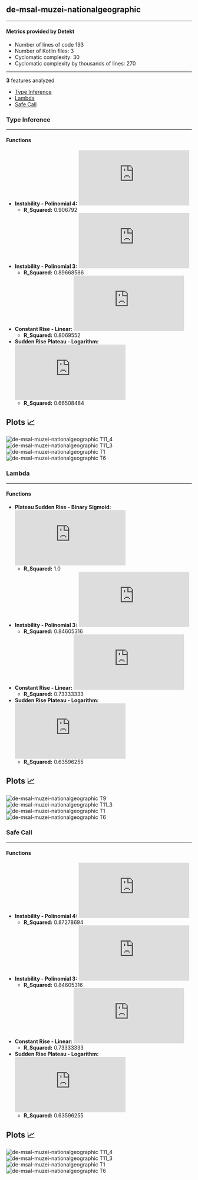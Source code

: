 ## de-msal-muzei-nationalgeographic
----
#### Metrics provided by Detekt
* Number of lines of code 193
* Number of Kotlin files: 3
* Cyclomatic complexity: 30
* Cyclomatic complexity by thousands of lines: 270 

----
**3** features analyzed

*	<a href="#type_inference">Type Inference</a> 
*	<a href="#lambda">Lambda</a> 
*	<a href="#safe_call">Safe Call</a> 


### <a name="type_inference">Type Inference</a>
----
#### Functions
* **Instability - Polinomial 4:** ![equation](http://latex.codecogs.com/svg.latex?0.000132x%5E4%20&plus;%20-0.009534x%5E3%20&plus;0.217666x%5E2%20&plus;%20-1.383814x%20&plus;%2013.935498)
    * **R_Squared:** 0.906792
* **Instability - Polinomial 3:** ![equation](http://latex.codecogs.com/svg.latex?('-0.002413x%5E3%20&plus;0.092433x%5E2%20&plus;%20-0.598391x%20&plus;%2012.696321',))
    * **R_Squared:** 0.89668586
* **Constant Rise - Linear:** ![equation](http://latex.codecogs.com/svg.latex?0.334359x%20&plus;%2010.716923)
    * **R_Squared:** 0.8069552
* **Sudden Rise Plateau - Logarithm:** ![equation](http://latex.codecogs.com/svg.latex?3.474461%5Clog_%7B3.50388%7D%28x%29%20&plus;%208.701713)
    * **R_Squared:** 0.66508484

**Plots** :chart_with_upwards_trend:
-----

![de-msal-muzei-nationalgeographic T11_4](../plots/de-msal-muzei-nationalgeographic_type_inference_T11_4.png)
![de-msal-muzei-nationalgeographic T11_3](../plots/de-msal-muzei-nationalgeographic_type_inference_T11_3.png)
![de-msal-muzei-nationalgeographic T1](../plots/de-msal-muzei-nationalgeographic_type_inference_T1.png)
![de-msal-muzei-nationalgeographic T6](../plots/de-msal-muzei-nationalgeographic_type_inference_T6.png)
### <a name="lambda">Lambda</a>
----
#### Functions
* **Plateau Sudden Rise - Binary Sigmoid:** ![equation](http://latex.codecogs.com/svg.latex?%5Cfrac%7B1.0%7D%7B1%20&plus;%20%5Cepsilon%5E%28-43.430754%28x%20-11.499993%29%29%7D%20&plus;%201.0)
    * **R_Squared:** 1.0
* **Instability - Polinomial 3:** ![equation](http://latex.codecogs.com/svg.latex?('-0.000435x%5E3%20&plus;0.015923x%5E2%20&plus;%20-0.091967x%20&plus;%201.080268',))
    * **R_Squared:** 0.84605316
* **Constant Rise - Linear:** ![equation](http://latex.codecogs.com/svg.latex?0.05641x%20&plus;%200.815385)
    * **R_Squared:** 0.73333333
* **Sudden Rise Plateau - Logarithm:** ![equation](http://latex.codecogs.com/svg.latex?1.07426%5Clog_%7B9.394793%7D%28x%29%20&plus;%200.447006)
    * **R_Squared:** 0.63596255

**Plots** :chart_with_upwards_trend:
-----

![de-msal-muzei-nationalgeographic T9](../plots/de-msal-muzei-nationalgeographic_lambda_T9.png)
![de-msal-muzei-nationalgeographic T11_3](../plots/de-msal-muzei-nationalgeographic_lambda_T11_3.png)
![de-msal-muzei-nationalgeographic T1](../plots/de-msal-muzei-nationalgeographic_lambda_T1.png)
![de-msal-muzei-nationalgeographic T6](../plots/de-msal-muzei-nationalgeographic_lambda_T6.png)
### <a name="safe_call">Safe Call</a>
----
#### Functions
* **Instability - Polinomial 4:** ![equation](http://latex.codecogs.com/svg.latex?0.000418x%5E4%20&plus;%20-0.02733x%5E3%20&plus;0.571674x%5E2%20&plus;%20-3.498498x%20&plus;%2017.806522)
    * **R_Squared:** 0.87278694
* **Instability - Polinomial 3:** ![equation](http://latex.codecogs.com/svg.latex?('-0.004781x%5E3%20&plus;0.175152x%5E2%20&plus;%20-1.011632x%20&plus;%2013.882943',))
    * **R_Squared:** 0.84605316
* **Constant Rise - Linear:** ![equation](http://latex.codecogs.com/svg.latex?0.620513x%20&plus;%2010.969231)
    * **R_Squared:** 0.73333333
* **Sudden Rise Plateau - Logarithm:** ![equation](http://latex.codecogs.com/svg.latex?6.494291%5Clog_%7B3.425138%7D%28x%29%20&plus;%206.917061)
    * **R_Squared:** 0.63596255

**Plots** :chart_with_upwards_trend:
-----

![de-msal-muzei-nationalgeographic T11_4](../plots/de-msal-muzei-nationalgeographic_safe_call_T11_4.png)
![de-msal-muzei-nationalgeographic T11_3](../plots/de-msal-muzei-nationalgeographic_safe_call_T11_3.png)
![de-msal-muzei-nationalgeographic T1](../plots/de-msal-muzei-nationalgeographic_safe_call_T1.png)
![de-msal-muzei-nationalgeographic T6](../plots/de-msal-muzei-nationalgeographic_safe_call_T6.png)
